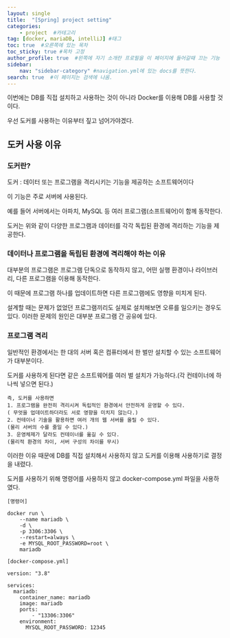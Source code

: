 ```yaml
---
layout: single
title:  "[Spring] project setting"
categories: 
    - project  #카테고리
tag: [docker, mariaDB, intelliJ] #태그
toc: true  #오른쪽에 있는 목차
toc_sticky: true #목차 고정
author_profile: true  #왼쪽에 자기 소개란 프로필을 이 페이지에 들어갈때 끄는 기능
sidebar:
    nav: "sidebar-category" #navigation.yml에 있는 docs를 뜻한다.
search: true  #이 페이지는 검색에 나옴.
---
```


이번에는 DB를 직접 설치하고 사용하는 것이 아니라 Docker를 이용해 DB를 사용할 것이다.

우선 도커를 사용하는 이유부터 짚고 넘어가야겠다.

## 도커 사용 이유

### 도커란?

도커 : 데이터 또는 프로그램을 격리시키는 기능을 제공하는 소프트웨어이다

이 기능은 주로 서버에 사용된다.

예를 들어 서버에서는 아파치, MySQL 등 여러 프로그램(소프트웨어)이 함께 동작한다. 

도커는 위와 같이 다양한 프로그램과 데이터를 각각 독립된 환경에 격리하는 기능을 제공한다.

### 데이터나 프로그램을 독립된 환경에 격리해야 하는 이유

대부분의 프로그램은 프로그램 단독으로 동작하지 않고, 어떤 실행 환경이나 라이브러리, 다른 프로그램을 이용해 동작한다.

이 때문에 프로그램 하나를 업데이트하면 다른 프로그램에도 영향을 미치게 된다.

설계할 때는 문제가 없었던 프로그램끼리도 실제로 설치해보면 오류를 일으키는 경우도 있다. 이러한 문제의 원인은 대부분 프로그램 간 공유에 있다.

### 프로그램 격리

일반적인 환경에서는 한 대의 서버 혹은 컴퓨터에서 한 벌만 설치할 수 있는 소프트웨어가 대부분이다.

도커를 사용하게 된다면 같은 소프트웨어를 여러 벌 설치가 가능하다.(각 컨테이너에 하나씩 넣으면 된다.)

```plaintext
즉, 도커를 사용하면
1. 프로그램을 완전히 격리시켜 독립적인 환경에서 안전하게 운영할 수 있다.
( 무엇을 업데이트하더라도 서로 영향을 미치지 않는다.)
2. 컨테이너 기술을 활용하면 여러 개의 웹 서버를 올릴 수 있다.
(물리 서버의 수를 줄일 수 있다.)
3. 운영체제가 달라도 컨테이너를 옮길 수 있다.
(물리적 환경의 차이, 서버 구성의 차이를 무시)
```

이러한 이유 때문에 DB를 직접 설치해서 사용하지 않고 도커를 이용해 사용하기로 결정을 내렸다.

도커를 사용하기 위해 명령어를 사용하지 않고 docker-compose.yml 파일을 사용하였다.
```plaintext
[명령어]

docker run \
    --name mariadb \
    -d \
    -p 3306:3306 \
    --restart=always \
    -e MYSQL_ROOT_PASSWORD=root \
    mariadb
```

```plaintext
[docker-compose.yml]

version: "3.8"

services:
  mariadb:
    container_name: mariadb
    image: mariadb
    ports:
        - "13306:3306"
    environment:
      MYSQL_ROOT_PASSWORD: 12345
```